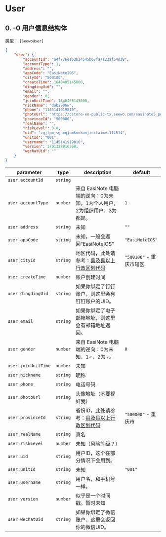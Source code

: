 # User

## 0. -0 用户信息结构体

类型： `[SeewoUser]`

```json
{
    "user": {
        "accountId": "a4f776e163b24545b67fa7123af54d28",
        "accountType": 1,
        "address": "",
        "appCode": "EasiNoteIOS",
        "cityId": "500100",
        "createTime": 1640405145000,
        "dingdingUid": "",
        "email": "",
        "gender": 0,
        "joinUnitTime": 1640405145000,
        "nickName": "dubi906w",
        "phone": "1145141919810",
        "photoUrl": "https://cstore-en-public-tx.seewo.com/easinote5_public/dont_shijian_me",
        "provinceId": "500000",
        "realName": "",
        "riskLevel": 0.0,
        "uid": "zgjtpmjsgoxqjomkunkunjinitaimei114514",
        "unitId": "001",
        "username": "1145141919810",
        "version": 1701328816560,
        "wechatUid": ""
    }
}
```

| parameter           | type     | description                                                                      | default            |
| ------------------- | -------- | -------------------------------------------------------------------------------- | ------------------ |
| `user.accountId`    | `string` |                                                                                  |                    |
| `user.accountType`  | `number` | 来自 EasiNote 电脑端的逆向：0为未知，1为个人用户，2为组织用户，3为都是。                                      | `1`                |
| `user.address`      | `string` | 未知                                                                               | `""`               |
| `user.appCode`      | `string` | 未知，一般会返回“EasiNoteIOS”                                                            | `"EasiNoteIOS"`    |
| `user.cityId`       | `string` | 地区代码，此处请参考：[县及县以上行政区划代码](https://www.gov.cn/test/2011-08/22/content_1930111.htm) | `"500100"` - 重庆市辖区 |
| `user.createTime`   | `number` | 账户创建时间                                                                           |                    |
| `user.dingdingUid`  | `string` | 如果你绑定了钉钉账户，则这里会有钉钉账户的UID。                                                        |                    |
| `user.email`        | `string` | 如果你绑定了电子邮箱地址，则这里会有邮箱地址返回。                                                        |                    |
| `user.gender`       | `number` | 来自 EasiNote 电脑端的逆向：0为未知，1♂，2为♀。                                                  | `0`                |
| `user.joinUnitTime` | `number` | 未知                                                                               |                    |
| `user.nickname`     | `string` | 昵称                                                                               |                    |
| `user.phone`        | `string` | 电话号码                                                                             |                    |
| `user.photoUrl`     | `string` | 头像地址（不要视奸我）                                                                      |                    |
| `user.provinceId`   | `string` | 省份ID，此处请参考：[县及县以上行政区划代码](https://www.gov.cn/test/2011-08/22/content_1930111.htm) | `"500000"` - 重庆市   |
| `user.realName`     | `string` | 真名                                                                               |                    |
| `user.riskLevel`    | `number` | 未知（风险等级？）                                                                        |                    |
| `user.uid`          | `string` | 用户ID，这个在部分情况下会用到。                                                                |                    |
| `user.unitId`       | `string` | 未知                                                                               | `"001"`            |
| `user.username`     | `string` | 用户名，和手机号一样。                                                                      |                    |
| `user.version`      | `number` | 似乎是一个时间戳。暂时未知                                                                    |                    |
| `user.wechatUid`    | `string` | 如果你绑定了微信账户，这里会返回你的微信UID。                                                         |                    |

